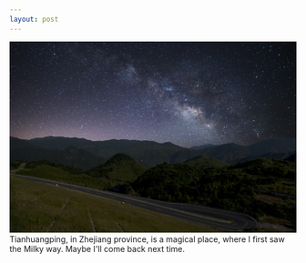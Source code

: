 ```yaml
---
layout: post
---
```

<img src="/images/photos/1.jpg" class="fit image">
Tianhuangping, in Zhejiang province, is a magical place, where I first saw the Milky way. Maybe I'll come back next time.
